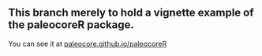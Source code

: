 ##  This branch merely to hold a vignette example of the paleocoreR package. 



You can see it at [paleocore.github.io/paleocoreR](http://paleocore.github.io/paleocoreR)

